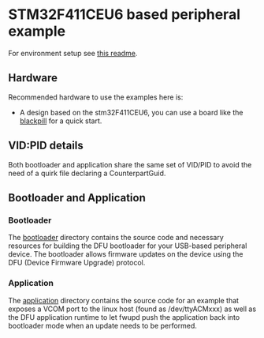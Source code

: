 # STM32F411CEU6 based peripheral example

For environment setup see [this readme](../#environment-setup).

## Hardware

Recommended hardware to use the examples here is:
 * A design based on the stm32F411CEU6, you can use a board like the
   [blackpill](https://stm32-base.org/boards/STM32F411CEU6-WeAct-Black-Pill-V2.0.html) for a quick start.

## VID:PID details

Both bootloader and application share the same set of VID/PID to avoid the need of
a quirk file declaring a CounterpartGuid.

## Bootloader and Application

### Bootloader

The [bootloader](./bootloader/) directory contains the source code and necessary resources for
building the DFU bootloader for your USB-based peripheral device. The bootloader allows firmware
updates on the device using the DFU (Device Firmware Upgrade) protocol.

### Application

The [application](./application/) directory contains the source code for an example that
exposes a VCOM port to the linux host (found as /dev/ttyACMxxx) as well as the DFU application
runtime to let fwupd push the application back into bootloader mode when an update needs
to be performed.
